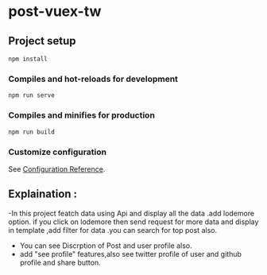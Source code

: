 # post-vuex-tw

## Project setup
```
npm install
```

### Compiles and hot-reloads for development
```
npm run serve
```

### Compiles and minifies for production
```
npm run build
```

### Customize configuration
See [Configuration Reference](https://cli.vuejs.org/config/).

## Explaination :
  -In this project featch data using Api and display all the data .add lodemore option. if you click on lodemore then send request for more data and      display in template ,add filter for data .you can search for top post also.
  - You can see Discrption of Post and user profile also.
  - add "see profile" features,also see twitter profile of user and github profile and share button.
